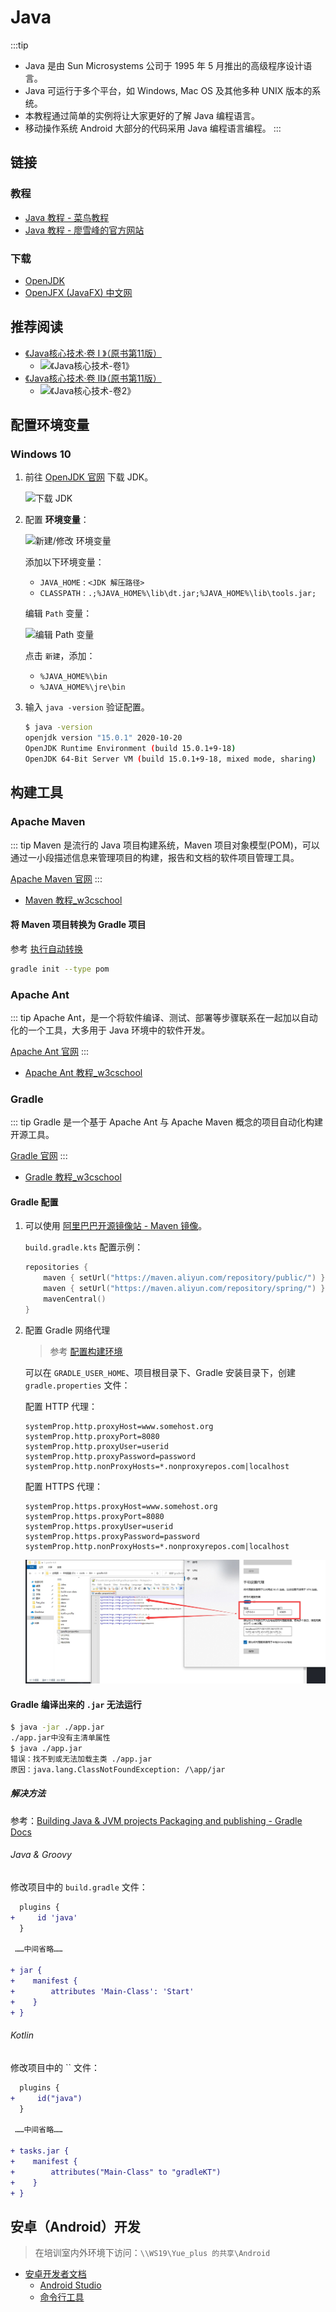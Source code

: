 # Java

:::tip
- Java 是由 Sun Microsystems 公司于 1995 年 5 月推出的高级程序设计语言。
- Java 可运行于多个平台，如 Windows, Mac OS 及其他多种 UNIX 版本的系统。
- 本教程通过简单的实例将让大家更好的了解 Java 编程语言。
- 移动操作系统 Android 大部分的代码采用 Java 编程语言编程。
:::

## 链接

### 教程

- [Java 教程 - 菜鸟教程](https://www.runoob.com/java/java-tutorial.html)
- [Java 教程 - 廖雪峰的官方网站](https://www.liaoxuefeng.com/wiki/1252599548343744)

### 下载

- [OpenJDK](http://openjdk.java.net/)
- [OpenJFX (JavaFX) 中文网](https://openjfx.cn/)

## 推荐阅读

- [《Java核心技术·卷 I 》（原书第11版）](https://book.douban.com/subject/34898994/)
  + ![《Java核心技术-卷1》](/img/book/《Java核心技术-卷1》.jpg)
- [《Java核心技术·卷 II》（原书第11版）](https://book.douban.com/subject/34935138/)
  + ![《Java核心技术-卷2》](/img/book/《Java核心技术-卷2》.jpg)

## 配置环境变量

### Windows 10

01. 前往 [OpenJDK 官网](http://openjdk.java.net/) 下载 JDK。

    ![下载 JDK](./img/01-Path/01.jpg)

02. 配置 **环境变量**：

    ![新建/修改 环境变量](./img/01-Path/02.jpg)

    添加以下环境变量：

    - `JAVA_HOME` : `<JDK 解压路径>`
    - `CLASSPATH` : `.;%JAVA_HOME%\lib\dt.jar;%JAVA_HOME%\lib\tools.jar;`

    编辑 `Path` 变量：

    ![编辑 Path 变量](./img/01-Path/03.jpg)

    点击 `新建`，添加：

    - `%JAVA_HOME%\bin`
    - `%JAVA_HOME%\jre\bin`

03. 输入 `java -version` 验证配置。

    ```bash {1}
    $ java -version
    openjdk version "15.0.1" 2020-10-20
    OpenJDK Runtime Environment (build 15.0.1+9-18)
    OpenJDK 64-Bit Server VM (build 15.0.1+9-18, mixed mode, sharing)
    ```

## 构建工具
### Apache Maven

::: tip
Maven 是流行的 Java 项目构建系统，Maven 项目对象模型(POM)，可以通过一小段描述信息来管理项目的构建，报告和文档的软件项目管理工具。

[Apache Maven 官网](https://maven.apache.org/)
:::

- [Maven 教程_w3cschool](https://www.w3cschool.cn/maven/)

#### 将 Maven 项目转换为 Gradle 项目

参考 [执行自动转换](https://docs.gradle.org/current/userguide/migrating_from_maven.html#migmvn:automatic_conversion)

```sh
gradle init --type pom
```

### Apache Ant

::: tip
Apache Ant，是一个将软件编译、测试、部署等步骤联系在一起加以自动化的一个工具，大多用于 Java 环境中的软件开发。

[Apache Ant 官网](https://ant.apache.org/)
:::

- [Apache Ant 教程_w3cschool](https://www.w3cschool.cn/ant/)

### Gradle

::: tip
Gradle 是一个基于 Apache Ant 与 Apache Maven 概念的项目自动化构建开源工具。

[Gradle 官网](https://gradle.org/)
:::

- [Gradle 教程_w3cschool](https://www.w3cschool.cn/gradle/)

#### Gradle 配置

1. 可以使用 [阿里巴巴开源镜像站 - Maven 镜像](https://developer.aliyun.com/mirror/maven)。

   `build.gradle.kts` 配置示例：
   
   ```kts
   repositories {
       maven { setUrl("https://maven.aliyun.com/repository/public/") }
       maven { setUrl("https://maven.aliyun.com/repository/spring/") }
       mavenCentral()
   }
   ```

2. 配置 Gradle 网络代理

   > 参考 [配置构建环境](https://docs.gradle.org/current/userguide/build_environment.html#sec:accessing_the_web_via_a_proxy)

   可以在 `GRADLE_USER_HOME`、项目根目录下、Gradle 安装目录下，创建 `gradle.properties` 文件：

   配置 HTTP 代理：

   ```properties
   systemProp.http.proxyHost=www.somehost.org
   systemProp.http.proxyPort=8080
   systemProp.http.proxyUser=userid
   systemProp.http.proxyPassword=password
   systemProp.http.nonProxyHosts=*.nonproxyrepos.com|localhost
   ```

   配置 HTTPS 代理：

   ```properties
   systemProp.https.proxyHost=www.somehost.org
   systemProp.https.proxyPort=8080
   systemProp.https.proxyUser=userid
   systemProp.https.proxyPassword=password
   systemProp.http.nonProxyHosts=*.nonproxyrepos.com|localhost
   ```

   ![Gradle 设置代理](./img/gradle-proxy.jpg)

#### Gradle 编译出来的 `.jar` 无法运行

```bash
$ java -jar ./app.jar
./app.jar中没有主清单属性
$ java ./app.jar
错误：找不到或无法加载主类 ./app.jar
原因：java.lang.ClassNotFoundException: /\app/jar
```

##### 解决方法

参考：[Building Java & JVM projects Packaging and publishing - Gradle Docs](https://docs.gradle.org/current/userguide/building_java_projects.html#sec:jar_manifest)

###### Java & Groovy

修改项目中的 `build.gradle` 文件：

```diff {2,7-11}
  plugins {
+     id 'java'
  }
 
 ……中间省略……
 
+ jar {
+    manifest {
+        attributes 'Main-Class': 'Start'
+    }
+ }
```

###### Kotlin

修改项目中的 `` 文件：

```diff {2,7-11}
  plugins {
+     id("java")
  }
 
 ……中间省略……
 
+ tasks.jar {
+    manifest {
+        attributes("Main-Class" to "gradleKT")
+    }
+ }
```

## 安卓（Android）开发

> 在培训室内外环境下访问：`\\WS19\Yue_plus 的共享\Android`

- [安卓开发者文档](https://developer.android.com/docs)
    + [Android Studio](https://developer.android.com/studio)
    + [命令行工具](https://developer.android.com/studio/command-line)